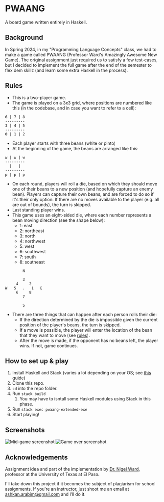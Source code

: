 # PWAANG
A board game written entirely in Haskell.

## Background
In Spring 2024, in my "Programming Language Concepts" class, we had to make a game called PWAANG (Professor Ward's Amazingly Awesome New Game). The original assignment just required us to satisfy a few test-cases, but I decided to implement the full game after the end of the semester to flex dem skillz (and learn some extra Haskell in the process).

## Rules
- This is a two-player game.
- The game is played on a 3x3 grid, where positions are numbered like this (in the codebase,
and in case you want to refer to a cell):
```
6 | 7 | 8
---------
3 | 4 | 5
---------
0 | 1 | 2
```
- Each player starts with three beans (white or pinto)
- At the beginning of the game, the beans are arranged like this:
```
w | w | w
---------
  |   |
---------
p | p | p
```
- On each round, players will roll a die, based on which they should move one of their beans to a new position 
(and hopefully capture an enemy bean). Players can capture their own beans, and are forced to do so if it's
their only option. If there are no moves available to the player (e.g. all are out of bounds), the turn is
skipped.
- Last standing player wins.
- This game uses an eight-sided die, where each number represents a bean moving direction (see the shape below):
  - 1: east
  - 2: northeast
  - 3: north
  - 4: northwest
  - 5: west
  - 6: southwest
  - 7: south
  - 8: southeast
```
        N

        3
     4     2
W   5   .   1   E
     6     8
        7

        S
```
- There are three things that can happen after each person rolls their die:
  - If the direction determined by the die is impossible given the current position of the player's beans, the turn is skipped.
  - If a move is possible, the player will enter the location of the bean that they want to move (see [rules](#rules)).
  - After the move is made, if the opponent has no beans left, the player wins. If not, game continues.

## How to set up & play
1. Install Haskell and Stack (varies a lot depending on your OS; see [this](https://docs.haskellstack.org/en/stable/install_and_upgrade/) guide)
2. Clone this repo.
3. `cd` into the repo folder.
4. Run `stack build`
   1. You may have to isntall some Haskell modules using Stack in this phase. 
5. Run `stack exec pwaang-extended-exe`
6. Start playing!

## Screenshots
![Mid-game screenshot](https://github.com/AshkanArabim/pwaang-extended/assets/71609332/a9daeba6-282d-4304-804d-96ac062299ca)
![Game over screenshot](https://github.com/AshkanArabim/pwaang-extended/assets/71609332/52f6f944-c487-42bd-a43c-48266c1c87c2)


## Acknowledgements
Assignment idea and part of the implementation by [Dr. Nigel Ward](https://scholar.google.com/citations?user=ncnkwCMAAAAJ&hl), professor at the University of Texas at El Paso.

I'll take down this project if it becomes the subject of plagiarism for school assignments. If you're an instructor, just shoot me an email at ashkan.arabim@gmail.com and I'll do it.
